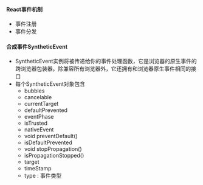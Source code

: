 #### React事件机制

- 事件注册
- 事件分发



#### 合成事件SyntheticEvent

- SyntheticEvent实例将被传递给你的事件处理函数，它是浏览器的原生事件的跨浏览器包装器。除兼容所有浏览器外，它还拥有和浏览器原生事件相同的接口
- 每个SyntheticEvent对象包含
  - bubbles 
  - cancelable
  - currentTarget
  - defaultPrevented
  - eventPhase
  - isTrusted
  - nativeEvent
  - void preventDefault()
  - isDefaultPrevented
  - void stopPropagation()
  - isPropagationStopped()
  - target
  - timeStamp
  - type : 事件类型